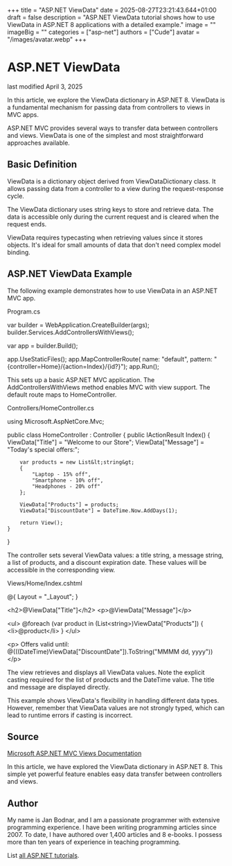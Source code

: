 +++
title = "ASP.NET ViewData"
date = 2025-08-27T23:21:43.644+01:00
draft = false
description = "ASP.NET ViewData tutorial shows how to use
ViewData in ASP.NET 8 applications with a detailed example."
image = ""
imageBig = ""
categories = ["asp-net"]
authors = ["Cude"]
avatar = "/images/avatar.webp"
+++

# ASP.NET ViewData

last modified April 3, 2025

In this article, we explore the ViewData dictionary in ASP.NET 8. ViewData is
a fundamental mechanism for passing data from controllers to views in MVC apps.

ASP.NET MVC provides several ways to transfer data between controllers and views.
ViewData is one of the simplest and most straightforward approaches available.

## Basic Definition

ViewData is a dictionary object derived from ViewDataDictionary class. It allows
passing data from a controller to a view during the request-response cycle.

The ViewData dictionary uses string keys to store and retrieve data. The data is
accessible only during the current request and is cleared when the request ends.

ViewData requires typecasting when retrieving values since it stores objects.
It's ideal for small amounts of data that don't need complex model binding.

## ASP.NET ViewData Example

The following example demonstrates how to use ViewData in an ASP.NET MVC app.

Program.cs
  

var builder = WebApplication.CreateBuilder(args);
builder.Services.AddControllersWithViews();

var app = builder.Build();

app.UseStaticFiles();
app.MapControllerRoute(
    name: "default",
    pattern: "{controller=Home}/{action=Index}/{id?}");
app.Run();

This sets up a basic ASP.NET MVC application. The AddControllersWithViews
method enables MVC with view support. The default route maps to HomeController.

Controllers/HomeController.cs
  

using Microsoft.AspNetCore.Mvc;

public class HomeController : Controller
{
    public IActionResult Index()
    {
        ViewData["Title"] = "Welcome to our Store";
        ViewData["Message"] = "Today's special offers:";
        
        var products = new List&lt;string&gt; 
        { 
            "Laptop - 15% off", 
            "Smartphone - 10% off", 
            "Headphones - 20% off" 
        };
        
        ViewData["Products"] = products;
        ViewData["DiscountDate"] = DateTime.Now.AddDays(1);
        
        return View();
    }
}

The controller sets several ViewData values: a title string, a message string,
a list of products, and a discount expiration date. These values will be
accessible in the corresponding view.

Views/Home/Index.cshtml
  

@{
    Layout = "_Layout";
}

&lt;h2&gt;@ViewData["Title"]&lt;/h2&gt;
&lt;p&gt;@ViewData["Message"]&lt;/p&gt;

&lt;ul&gt;
@foreach (var product in (List&lt;string&gt;)ViewData["Products"])
{
    &lt;li&gt;@product&lt;/li&gt;
}
&lt;/ul&gt;

&lt;p&gt;
    Offers valid until: 
    @(((DateTime)ViewData["DiscountDate"]).ToString("MMMM dd, yyyy"))
&lt;/p&gt;

The view retrieves and displays all ViewData values. Note the explicit casting
required for the list of products and the DateTime value. The title and message
are displayed directly.

This example shows ViewData's flexibility in handling different data types.
However, remember that ViewData values are not strongly typed, which can lead
to runtime errors if casting is incorrect.

## Source

[Microsoft ASP.NET MVC Views Documentation](https://learn.microsoft.com/en-us/aspnet/core/mvc/views/overview?view=aspnetcore-8.0)

In this article, we have explored the ViewData dictionary in ASP.NET 8. This
simple yet powerful feature enables easy data transfer between controllers and views.

## Author

My name is Jan Bodnar, and I am a passionate programmer with extensive
programming experience. I have been writing programming articles since 2007.
To date, I have authored over 1,400 articles and 8 e-books. I possess more
than ten years of experience in teaching programming.

List [all ASP.NET tutorials](/all/#asp-net).